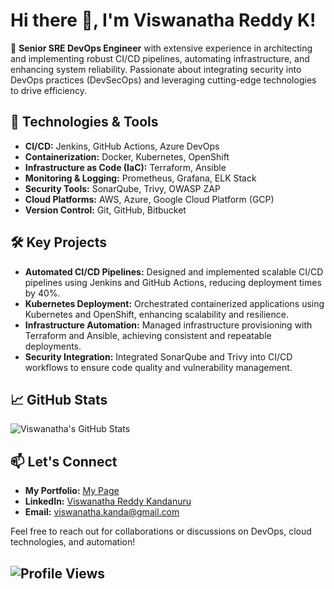 
# Hi there 👋, I'm Viswanatha Reddy K!

🚀 **Senior SRE DevOps Engineer** with extensive experience in architecting and implementing robust CI/CD pipelines, automating infrastructure, and enhancing system reliability. Passionate about integrating security into DevOps practices (DevSecOps) and leveraging cutting-edge technologies to drive efficiency.

## 🔧 Technologies & Tools

- **CI/CD:** Jenkins, GitHub Actions, Azure DevOps
- **Containerization:** Docker, Kubernetes, OpenShift
- **Infrastructure as Code (IaC):** Terraform, Ansible
- **Monitoring & Logging:** Prometheus, Grafana, ELK Stack
- **Security Tools:** SonarQube, Trivy, OWASP ZAP
- **Cloud Platforms:** AWS, Azure, Google Cloud Platform (GCP)
- **Version Control:** Git, GitHub, Bitbucket

## 🛠️ Key Projects

- **Automated CI/CD Pipelines:** Designed and implemented scalable CI/CD pipelines using Jenkins and GitHub Actions, reducing deployment times by 40%.
- **Kubernetes Deployment:** Orchestrated containerized applications using Kubernetes and OpenShift, enhancing scalability and resilience.
- **Infrastructure Automation:** Managed infrastructure provisioning with Terraform and Ansible, achieving consistent and repeatable deployments.
- **Security Integration:** Integrated SonarQube and Trivy into CI/CD workflows to ensure code quality and vulnerability management.

## 📈 GitHub Stats

![Viswanatha's GitHub Stats](https://github-readme-stats.vercel.app/api?username=viswanatha1221&show_icons=true&theme=radical)


## 📫 Let's Connect

- **My Portfolio:** [My Page](https://viswanatha1221.github.io/portfolio/)
- **LinkedIn:** [Viswanatha Reddy Kandanuru](https://www.linkedin.com/in/viswanathakanda1221/)
- **Email:** viswanatha.kanda@gmail.com

Feel free to reach out for collaborations or discussions on DevOps, cloud technologies, and automation!

![Profile Views](https://komarev.com/ghpvc/?username=viswanatha1221&color=blue)
---

 


